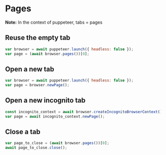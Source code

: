 # Pages
**Note:** In the context of puppeteer, tabs = pages

## Reuse the empty tab
```js
var browser = await puppeteer.launch({ headless: false });
var page = (await browser.pages())[0];
```

## Open a new tab
```js
var browser = await puppeteer.launch({ headless: false });
var page = browser.newPage();
```

## Open a new incognito tab
```js
const incognito_context = await browser.createIncognitoBrowserContext();
var page = await incognito_context.newPage();
```

## Close a tab
```js
var page_to_close = (await browser.pages())[0];
await page_to_close.close();
```
